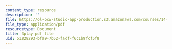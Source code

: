 ```yaml
---
content_type: resource
description: ''
file: https://ol-ocw-studio-app-production.s3.amazonaws.com/courses/14-01sc-principles-of-microeconomics-fall-2011/51828293bfa97b52fadff6c1b9fcf5f8_e3Bsb1mELcc.pdf
file_type: application/pdf
resourcetype: Document
title: 3play pdf file
uid: 51828293-bfa9-7b52-fadf-f6c1b9fcf5f8
---
```

